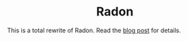 <h1 align="center">Radon</h1>

This is a total rewrite of Radon. Read the [blog post](https://zacgarby.co.uk/#p-rewriting-radon) for details.
